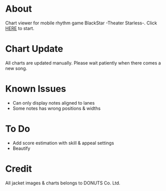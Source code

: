 # About
Chart viewer for mobile rhythm game BlackStar -Theater Starless-.
Click [HERE](https://yifan-k.github.io/bsChart/) to start.

# Chart Update
All charts are updated manually. Please wait patiently when there comes a new song.

# Known Issues
- Can only display notes aligned to lanes
- Some notes has wrong positions & widths

# To Do
- Add score estimation with skill & appeal settings
- Beautify

# Credit
All jacket images & charts belongs to DONUTS Co. Ltd.
